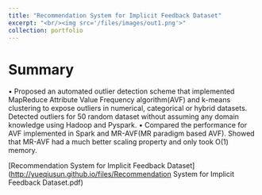 ```yaml
---
title: "Recommendation System for Implicit Feedback Dataset"
excerpt: "<br/><img src='/files/images/out1.png'>"
collection: portfolio
---
```


Summary
======
•	Proposed an automated outlier detection scheme that implemented MapReduce Attribute Value Frequency algorithm(AVF) and k-means clustering to expose outliers in numerical, categorical or hybrid datasets. Detected outliers for 50 random dataset without assuming any domain knowledge using Hadoop and Pyspark.
•	Compared the performance for AVF implemented in Spark and MR-AVF(MR paradigm based AVF). Showed that MR-AVF had a much better scaling property and only took O(1) memory.



[Recommendation System for Implicit Feedback Dataset](http://yueqiusun.github.io/files/Recommendation System for Implicit Feedback Dataset.pdf)
